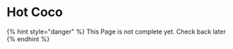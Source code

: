 # Hot Coco

{% hint style="danger" %}
This Page is not complete yet. Check back later
{% endhint %}

